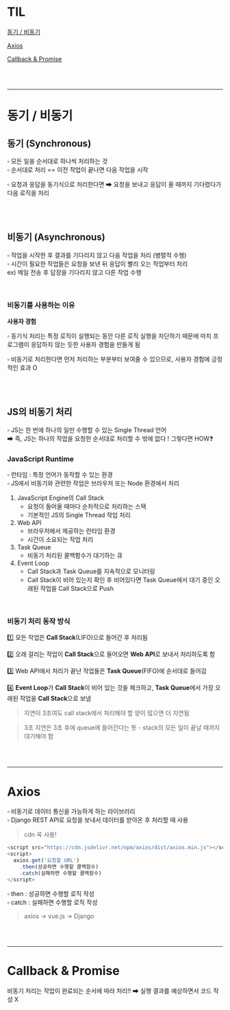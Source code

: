 # TIL

[동기 / 비동기](#동기--비동기)

[Axios](#axios)

[Callback & Promise](#callback--promise)

<br><br>

---
# 동기 / 비동기

##  동기 (Synchronous)
▫ 모든 일을 순서대로 하나씩 처리하는 것  
▫ 순서대로 처리 == 이전 작업이 끝나면 다음 작업을 시작   

▫ 요청과 응답을 동기식으로 처리한다면 ➡ 요청을 보내고 응답이 올 때까지 기다렸다가 다음 로직을 처리   

<br><br>

## 비동기 (Asynchronous)
▫ 작업을 시작한 후 결과를 기다리지 않고 다음 작업을 처리  (병렬적 수행)   
▫ 시간이 필요한 작업들은 요청을 보낸 뒤 응답이 빨리 오는 작업부터 처리   
ex) 메일 전송 후 답장을 기다리지 않고 다른 작업 수행  

<br>

### 비동기를 사용하는 이유
**사용자 경험**  

▫ 동기식 처리는 특정 로직이 실행되는 동안 다른 로직 실행을 차단하기 때문에 마치 프로그램이 응답하지 않는 듯한 사용자 경험을 만들게 됨   

▫ 비동기로 처리한다면 먼저 처리하는 부분부터 보여줄 수 있으므로, 사용자 경험에 긍정적인 효과 O  

<br><br>

## JS의 비동기 처리 

▫ JS는 한 번에 하나의 일만 수행할 수 있는 Single Thread 언어  
➡ 즉, JS는 하나의 작업을 요청한 순서대로 처리할 수 밖에 없다 ! 그렇다면 HOW❓   


### JavaScript Runtime 
▫ 런타임 : 특정 언어가 동작할 수 있는 환경   
▫ JS에서 비동기와 관련한 작업은 브라우저 또는 Node 환경에서 처리 

1. JavaScript Engine의 Call Stack  
   - 요청이 들어올 때마다 순차적으로 처리하는 스택
   - 기본적인 JS의 Single Thread 작업 처리
2. Web API  
   - 브라우저에서 제공하는 런타임 환경
   - 시간이 소요되는 작업 처리
3. Task Queue  
   - 비동기 처리된 콜백함수가 대기하는 큐
4. Event Loop  
   - Call Stack과 Task Queue를 지속적으로 모니터링 
   - Call Stack이 비어 있는지 확인 후 비어있다면 Task Queue에서 대기 중인 오래된 작업을 Call Stack으로 Push

<br>

### 비동기 처리 동작 방식
1️⃣ 모든 작업은 **Call Stack**(LIFO)으로 들어간 후 처리됨 

2️⃣ 오래 걸리는 작업이 **Call Stack**으로 들어오면 **Web API**로 보내서 처리하도록 함  

3️⃣ Web API에서 처리가 끝난 작업들은 **Task Queue**(FIFO)에 순서대로 들어감 

4️⃣ **Event Loop**가 **Call Stack**이 비어 있는 것을 체크하고, **Task Queue**에서 가장 오래된 작업을 **Call Stack**으로 보냄  


> 지연이 3초여도 call stack에서 처리해야 할 양이 많으면 더 지연됨 

> 3초 지연은 3초 후에 queue에 들어간다는 뜻 - stack의 모든 일이 끝날 때까지 대기해야 함  


<br><br>

---

# Axios
▫ 비동기로 데이터 통신을 가능하게 하는 라이브러리  
▫ Django REST API로 요청을 보내서 데이터를 받아온 후 처리할 때 사용 

> cdn 꼭 사용!

``` js
<script src="https://cdn.jsdelivr.net/npm/axios/dist/axios.min.js"></script>
<script>
  axios.get('요청할 URL')
    .then(성공하면 수행할 콜백함수)
    .catch(실패하면 수행할 콜백함수)
</script>
```
▫ then : 성공하면 수행할 로직 작성  
▫ catch : 실패하면 수행할 로직 작성 


> axios -> vue.js -> Django



<br><br>

---

# Callback & Promise

비동기 처리는 작업이 완료되는 순서에 따라 처리!! ➡ 실행 결과를 예상하면서 코드 작성 X  

